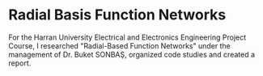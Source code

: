 # Radial Basis Function Networks
For the Harran University Electrical and Electronics Engineering Project Course, I researched "Radial-Based Function Networks" under the management of Dr. Buket SONBAŞ, organized code studies and created a report.
